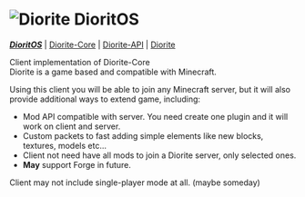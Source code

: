 # ![Diorite](http://hydra-media.cursecdn.com/minecraft.gamepedia.com/0/08/Diorite.png?version=b51c48a2486c6efd87f3ba9b13c8738a) DioritOS

[***DioritOS***](https://github.com/Diorite/DioritOS) | [Diorite-Core](https://github.com/Diorite/Diorite-Core) | [Diorite-API](https://github.com/Diorite/Diorite-API) | [Diorite](https://github.com/Diorite/Diorite)

Client implementation of Diorite-Core<br/>
Diorite is a game based and compatible with Minecraft.<br/>

Using this client you will be able to join any Minecraft server, but it will also provide additional ways to extend game, including:
* Mod API compatible with server. You need create one plugin and it will work on client and server.
* Custom packets to fast adding simple elements like new blocks, textures, models etc...
* Client not need have all mods to join a Diorite server, only selected ones.
* **May** support Forge in future.

Client may not include single-player mode at all. (maybe someday)
